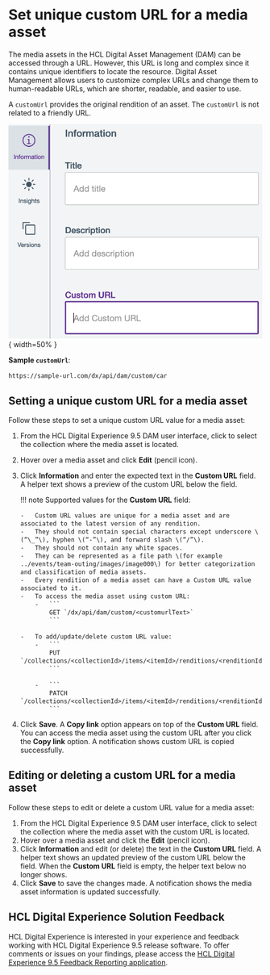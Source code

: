 # Set unique custom URL for a media asset

The media assets in the HCL Digital Asset Management (DAM) can be accessed through a URL. However, this URL is long and complex since it contains unique identifiers to locate the resource. Digital Asset Management allows users to customize complex URLs and change them to human-readable URLs, which are shorter, readable, and easier to use.

A `customUrl` provides the original rendition of an asset. The `customUrl` is not related to a friendly URL.

![](../../../../../images/edit_information_tab_custom_url_field.png "Custom URL field from the Edit page"){ width=50% }

**Sample `customUrl`**:    

```
https://sample-url.com/dx/api/dam/custom/car
```

## Setting a unique custom URL for a media asset

Follow these steps to set a unique custom URL value for a media asset:

1.  From the HCL Digital Experience 9.5 DAM user interface, click to select the collection where the media asset is located.
2.  Hover over a media asset and click **Edit** (pencil icon).
3.  Click **Information** and enter the expected text in the **Custom URL** field. A helper text shows a preview of the custom URL below the field.

    !!! note 
        Supported values for the **Custom URL** field:

        -   Custom URL values are unique for a media asset and are associated to the latest version of any rendition.
        -   They should not contain special characters except underscore \(“\_”\), hyphen \(“-”\), and forward slash \(“/”\).
        -   They should not contain any white spaces.
        -   They can be represented as a file path \(for example ../events/team-outing/images/image000\) for better categorization and classification of media assets.
        -   Every rendition of a media asset can have a Custom URL value associated to it.
        -   To access the media asset using custom URL:
            -   ```
                GET `/dx/api/dam/custom/<customurlText>`
                ```

        -   To add/update/delete custom URL value:
            -   ```
                PUT `/collections/<collectionId>/items/<itemId>/renditions/<renditionId>`
                ```

            -   ```
                PATCH `/collections/<collectionId>/items/<itemId>/renditions/<renditionId>`
                ```

4.  Click **Save**. A **Copy link** option appears on top of the **Custom URL** field. You can access the media asset using the custom URL after you click the **Copy link** option. A notification shows custom URL is copied successfully.

## Editing or deleting a custom URL for a media asset

Follow these steps to edit or delete a custom URL value for a media asset:

1.  From the HCL Digital Experience 9.5 DAM user interface, click to select the collection where the media asset with the custom URL is located.
2.  Hover over a media asset and click the **Edit** \(pencil icon\).
3.  Click **Information** and edit \(or delete\) the text in the **Custom URL** field. A helper text shows an updated preview of the custom URL below the field. When the **Custom URL** field is empty, the helper text below no longer shows.
4.  Click **Save** to save the changes made. A notification shows the media asset information is updated successfully.

## HCL Digital Experience Solution Feedback

HCL Digital Experience is interested in your experience and feedback working with HCL Digital Experience 9.5 release software. To offer comments or issues on your findings, please access the [HCL Digital Experience 9.5 Feedback Reporting application](https://www.hclleap.com/apps/secure/org/app/158bbc7c-f357-4ef0-8023-654dd90780d4/launch/index.html?form=F_Form1).


